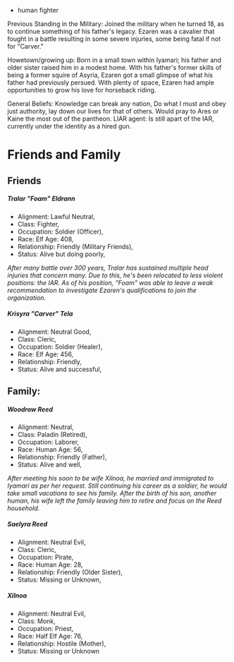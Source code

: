 - human fighter

Previous Standing in the Military: Joined the military when he turned 18, as to continue something of his father's legacy. Ezaren was a cavalier that fought in a battle resulting in some severe injuries, some being fatal if not for "Carver."

Howetown/growing up: Born in a small town within Iyamari; his father and older sister raised him in a modest home. With his father's former skills of being a former squire of Asyria, Ezaren got a small glimpse of what his father had previously persued. With plenty of space, Ezaren had ample opportunities to grow his love for horseback riding. 

General Beliefs: Knowledge can break any nation, Do what I must and obey just authority, lay down our lives for that of others. Would pray to Ares or Kaine the most out of the pantheon. LIAR agent: Is still apart of the IAR, currently under the identity as a hired gun.

# Friends and Family

## Friends

##### Tralar "Foam" Eldrann

- Alignment: Lawful Neutral,
- Class: Fighter,
- Occupation: Soldier (Officer),
- Race: Elf Age: 408,
- Relationship: Friendly (Military Friends),
- Status: Alive but doing poorly,

_After many battle over 300 years, Tralar has sustained multiple head injuries that concern many. Due to this, he's been relocated to less violent positions: the IAR. As of his position, "Foam" was able to leave a weak recommendation to investigate Ezaren's qualifications to join the organization._ 

##### Krisyra "Carver" Tela

- Alignment: Neutral Good,
- Class: Cleric,
- Occupation: Soldier (Healer),
- Race: Elf Age: 456,
- Relationship: Friendly,
- Status: Alive and successful,

## Family: 

##### Woodrow Reed

- Alignment: Neutral,
- Class: Paladin (Retired),
- Occupation: Laborer,
- Race: Human Age: 56,
- Relationship: Friendly (Father),
- Status: Alive and well,

_After meeting his soon to be wife Xilnoa, he married and immigrated to Iyamari as per her request. Still continuing his career as a soldier, he would take small vacations to see his family. After the birth of his son, another human, his wife left the family leaving him to retire and focus on the Reed household._

##### Saelyra Reed

- Alignment: Neutral Evil,
- Class: Cleric,
- Occupation: Pirate,
- Race: Human Age: 28,
- Relationship: Friendly (Older Sister),
- Status: Missing or Unknown,

##### Xilnoa

- Alignment: Neutral Evil,
- Class: Monk,
- Occupation: Priest,
- Race: Half Elf Age: 76,
- Relationship: Hostile (Mother),
- Status: Missing or Unknown